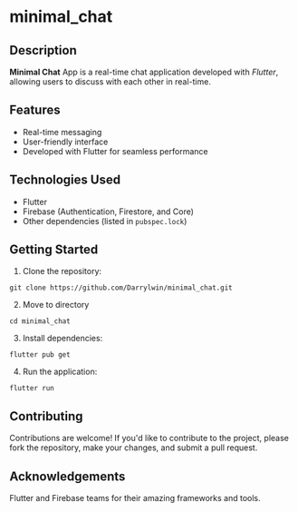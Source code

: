 # minimal_chat

## Description

**Minimal Chat** App is a real-time chat application developed with _Flutter_, allowing users to discuss with each other in real-time.

## Features

- Real-time messaging
- User-friendly interface
- Developed with Flutter for seamless performance

## Technologies Used

- Flutter
- Firebase (Authentication, Firestore, and Core)
- Other dependencies (listed in `pubspec.lock`)

## Getting Started

1. Clone the repository: <br/>
```
git clone https://github.com/Darrylwin/minimal_chat.git
```
2. Move to directory
```
cd minimal_chat
```
3. Install dependencies: <br/>
```
flutter pub get
```
4. Run the application: 
```
flutter run
```

## Contributing

Contributions are welcome! If you'd like to contribute to the project, please fork the repository, make your changes, and submit a pull request.

## Acknowledgements

Flutter and Firebase teams for their amazing frameworks and tools.

[//]: # (## Disclaimer)

[//]: # ()
[//]: # (Don't worry, I'll be publishing a release of this application soon 🤲🤝.)
